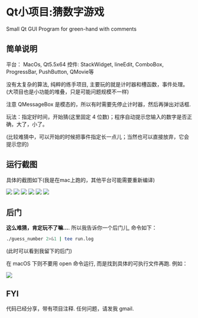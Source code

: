 # Qt小项目:猜数字游戏

Small Qt GUI Program for green-hand with comments

## 简单说明

平台： MacOs, Qt5.5x64
控件: StackWidget, lineEdit, ComboBox, ProgressBar, PushButton, QMovie等

没有太复杂的算法, 纯粹的练手项目, 主要玩的就是计时器和槽函数，事件处理。
(大项目也是小功能的堆叠，只是可能问题规模不一样)

注意 QMessageBox 是模态的，所以有时需要先停止计时器，然后再弹出对话框.

玩法：指定好时间，开始猜(这里固定 4 位数)；程序自动提示您输入的数字是否正确，大了，小了。

(比较难猜中，可以开始的时候把事件指定长一点儿；当然也可以直接放弃，它会提示您的)

## 运行截图

具体的截图如下(我是在mac上跑的，其他平台可能需要重新编译)

![](http://omotkhw3y.bkt.clouddn.com/2017-12-26-guessnum1.jpg)
![](http://omotkhw3y.bkt.clouddn.com/2017-12-26-guessnum2.jpg)
![](http://omotkhw3y.bkt.clouddn.com/2017-12-26-guessnum3.jpg)
![](http://omotkhw3y.bkt.clouddn.com/2017-12-26-guessnum4.jpg)
![](http://omotkhw3y.bkt.clouddn.com/2017-12-26-guessnum5.jpg)
![](http://omotkhw3y.bkt.clouddn.com/2017-12-26-guessnum6.jpg)

## 后门

__这么难猜，肯定玩不了嘛...__.
所以我告诉你一个后门儿, 命令如下：

```bash
./guess_number 2>&1 | tee run.log
```

(此时可以看到我留下的后门)

在 macOS 下则不要用 open 命令运行, 而是找到具体的可执行文件再跑.
例如：

![](http://omotkhw3y.bkt.clouddn.com/2017-12-26-guessnum_back.jpg)

## FYI

代码已经分享，带有项目注释. 任何问题，请发我 gmail.
